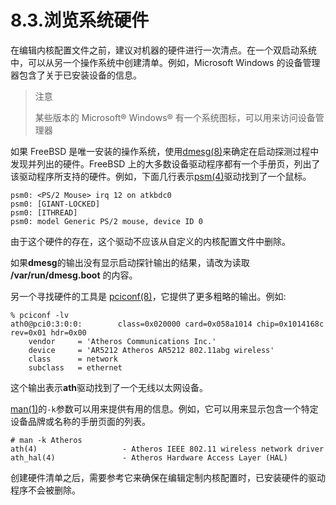 # 8.3.浏览系统硬件

在编辑内核配置文件之前，建议对机器的硬件进行一次清点。在一个双启动系统中，可以从另一个操作系统中创建清单。例如，Microsoft Windows 的设备管理器包含了关于已安装设备的信息。

>注意
>
>某些版本的 Microsoft® Windows® 有一个系统图标，可以用来访问设备管理器

如果 FreeBSD 是唯一安装的操作系统，使用[dmesg(8)](https://www.freebsd.org/cgi/man.cgi?query=dmesg&sektion=8&format=html)来确定在启动探测过程中发现并列出的硬件。FreeBSD 上的大多数设备驱动程序都有一个手册页，列出了该驱动程序所支持的硬件。例如，下面几行表示[psm(4)](https://www.freebsd.org/cgi/man.cgi?query=psm&sektion=4&format=html)驱动找到了一个鼠标。
```
psm0: <PS/2 Mouse> irq 12 on atkbdc0
psm0: [GIANT-LOCKED]
psm0: [ITHREAD]
psm0: model Generic PS/2 mouse, device ID 0
```
由于这个硬件的存在，这个驱动不应该从自定义的内核配置文件中删除。

如果**dmesg**的输出没有显示启动探针输出的结果，请改为读取 **/var/run/dmesg.boot** 的内容。

另一个寻找硬件的工具是 [pciconf(8)](https://www.freebsd.org/cgi/man.cgi?query=pciconf&sektion=8&format=html)，它提供了更多粗略的输出。例如:

```
% pciconf -lv
ath0@pci0:3:0:0:        class=0x020000 card=0x058a1014 chip=0x1014168c rev=0x01 hdr=0x00
    vendor     = 'Atheros Communications Inc.'
    device     = 'AR5212 Atheros AR5212 802.11abg wireless'
    class      = network
    subclass   = ethernet
```

这个输出表示**ath**驱动找到了一个无线以太网设备。

[man(1)](https://www.freebsd.org/cgi/man.cgi?query=man&sektion=1&format=html)的`-k`参数可以用来提供有用的信息。例如，它可以用来显示包含一个特定设备品牌或名称的手册页面的列表。
```
# man -k Atheros
ath(4)                   - Atheros IEEE 802.11 wireless network driver
ath_hal(4)               - Atheros Hardware Access Layer (HAL)
```
创建硬件清单之后，需要参考它来确保在编辑定制内核配置时，已安装硬件的驱动程序不会被删除。
